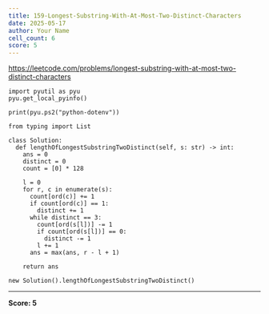 ```yaml
---
title: 159-Longest-Substring-With-At-Most-Two-Distinct-Characters
date: 2025-05-17
author: Your Name
cell_count: 6
score: 5
---
```


https://leetcode.com/problems/longest-substring-with-at-most-two-distinct-characters


```
import pyutil as pyu
pyu.get_local_pyinfo()
```


```
print(pyu.ps2("python-dotenv"))
```


```
from typing import List
```


```
class Solution:
  def lengthOfLongestSubstringTwoDistinct(self, s: str) -> int:
    ans = 0
    distinct = 0
    count = [0] * 128

    l = 0
    for r, c in enumerate(s):
      count[ord(c)] += 1
      if count[ord(c)] == 1:
        distinct += 1
      while distinct == 3:
        count[ord(s[l])] -= 1
        if count[ord(s[l])] == 0:
          distinct -= 1
        l += 1
      ans = max(ans, r - l + 1)

    return ans
```


```
new Solution().lengthOfLongestSubstringTwoDistinct()
```


---
**Score: 5**